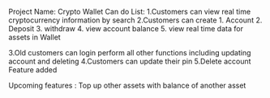 Project Name: Crypto Wallet
Can do List: 
  1.Customers can view real time cryptocurrency information by search
  2.Customers can create 
    1. Account
    2. Deposit
    3. withdraw
    4. view account balance
    5. view real time data for assets in Wallet

  3.Old customers can login perform all other functions including updating account and deleting 
  4.Customers can update their pin
  5.Delete account Feature added

Upcoming features : Top up other assets with balance of another asset
